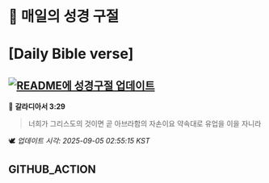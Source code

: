 # 🙏 매일의 성경 구절
# [Daily Bible verse]
## [![README에 성경구절 업데이트](https://github.com/DONGSUKA/first_test/actions/workflows/update-readme-bible.yml/badge.svg)](https://github.com/DONGSUKA/first_test/actions/workflows/update-readme-bible.yml)
<!-- START_BIBLE_VERSE -->
📖 **갈라디아서 3:29**
> 너희가 그리스도의 것이면 곧 아브라함의 자손이요 약속대로 유업을 이을 자니라

🕊️ _업데이트 시각: 2025-09-05 02:55:15 KST_
  <!-- END_BIBLE_VERSE -->
## GITHUB_ACTION
